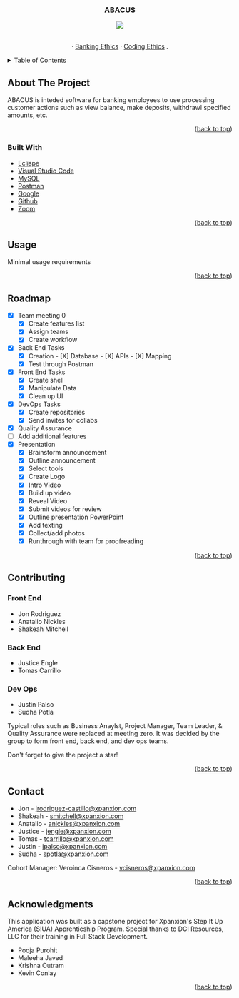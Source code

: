 # <div id="top"></div>
<br />
<div align="center">

<h3 align="center">ABACUS</h3>
  <img src="https://www.techfunnel.com/wp-content/uploads/2019/07/12-Digital-Banking-Challenges-and-Opportunities-For-the-Banking-Industry-1.png">

  <p align="center">
    <br />
        ·
    <a href="https://corporatefinanceinstitute.com/resources/knowledge/finance/ethical-banking/">Banking Ethics</a>
    ·
    <a href="https://bok.ahima.org/codingstandards#.YqIxg-zMKUk">Coding Ethics</a>
    .
  </p>
</div>



<details>
  <summary>Table of Contents</summary>
  <ol>
    <li>
      <a href="#about-the-project">About The Project</a>
      <ul>
        <li><a href="#built-with">Built With</a></li>
      </ul>
    </li>
    <li><a href="#usage">Usage</a></li>
    <li><a href="#roadmap">Roadmap</a></li>
    <li><a href="#contributing">Contributing</a></li>
    <li><a href="#license">License</a></li>
    <li><a href="#contact">Contact</a></li>
    <li><a href="#acknowledgments">Acknowledgments</a></li>
  </ol>
</details>


## About The Project

 ABACUS is inteded software for banking employees to use processing customer actions such as view balance, make deposits, withdrawl specified amounts, etc.


<p align="right">(<a href="#top">back to top</a>)</p>

### Built With

* [Eclispe](https://www.eclipse.org/ide/)
* [Visual Studio Code](https://code.visualstudio.com/)
* [MySQL](https://www.mysql.com/)
* [Postman](https://www.postman.com/)
* [Google](https://www.google.com/)
* [Github](https://github.com/)
* [Zoom](https://zoom.us/)

<p align="right">(<a href="#top">back to top</a>)</p>




## Usage

Minimal usage requirements

<p align="right">(<a href="#top">back to top</a>)</p>




## Roadmap

- [X] Team meeting 0
    - [X] Create features list
    - [X] Assign teams
    - [X] Create workflow
- [X] Back End Tasks
    - [X] Creation
          - [X] Database
          - [X] APIs
          - [X] Mapping
    - [X] Test through Postman
- [X] Front End Tasks
    - [X] Create shell
    - [X] Manipulate Data
    - [X] Clean up UI
- [X] DevOps Tasks
    - [X] Create repositories
    - [X] Send invites for collabs
- [X] Quality Assurance
- [ ] Add additional features
- [X] Presentation
    - [X] Brainstorm announcement
    - [X] Outline announcement
    - [X] Select tools
    - [X] Create Logo
    - [X] Intro Video
    - [X] Build up video
    - [X] Reveal Video
    - [X] Submit videos for review
    - [X] Outline presentation PowerPoint
    - [X] Add texting
    - [X] Collect/add photos
    - [X] Runthrough with team for proofreading

<p align="right">(<a href="#top">back to top</a>)</p>




## Contributing

### Front End
* Jon Rodriguez
* Anatalio Nickles
* Shakeah Mitchell


### Back End
* Justice Engle
* Tomas Carrillo

### Dev Ops
* Justin Palso
* Sudha Potla

Typical roles such as Business Anaylst, Project Manager, Team Leader, & Quality Assurance were replaced at meeting zero. It was decided by the group to form front end, back end, and dev ops teams. 

Don't forget to give the project a star!

<p align="right">(<a href="#top">back to top</a>)</p>


## Contact

* Jon - jrodriguez-castillo@xpanxion.com
* Shakeah - smitchell@xpanxion.com
* Anatalio - anickles@xpanxion.com
* Justice - jengle@xpanxion.com
* Tomas - tcarrillo@xpanxion.com
* Justin - jpalso@xpanxion.com
* Sudha - spotla@xpanxion.com

Cohort Manager: Veroinca Cisneros - vcisneros@xpanxion.com




<p align="right">(<a href="#top">back to top</a>)</p>



## Acknowledgments

This application was built as a capstone project for Xpanxion's Step It Up America (SIUA) Apprenticship Program. Special thanks to DCI Resources, LLC for their training in Full Stack Development.

* Pooja Purohit
* Maleeha Javed
* Krishna Outram
* Kevin Conlay

<p align="right">(<a href="#top">back to top</a>)</p>
